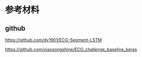 # 参考材料

## github

https://github.com/dy1901/ECG-Segment-LSTM

https://github.com/xiaosongshine/ECG_challenge_baseline_keras